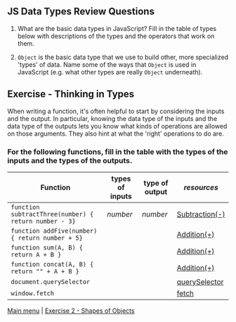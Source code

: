 ## JS Data Types Review Questions

1. What are the basic data types in JavaScript? Fill in the table of types below
   with descriptions of the types and the operators that work on them.

2. `Object` is the basic data type that we use to build other, more specialized
   'types' of data. Name some of the ways that `Object` is used in JavaScript
   (e.g. what other types are really `Object` underneath).

## Exercise - Thinking in Types

When writing a function, it's often helpful to start by considering the inputs
and the output. In particular, knowing the data type of the inputs and the data
type of the outputs lets you know what kinds of operations are allowed on those
arguments. They also hint at what the 'right' operations to do are.

### For the following functions, fill in the table with the types of the inputs and the types of the outputs.

| Function                                              | types of inputs | type of output | _resources_                                                                                               |
| ----------------------------------------------------- | --------------- | -------------- | --------------------------------------------------------------------------------------------------------- |
| `function subtractThree(number) { return number - 3}` | _number_        | _number_ | [Subtraction(-)](https://developer.mozilla.org/en-US/docs/Web/JavaScript/Reference/Operators/Subtraction) |
| `function addFive(number) { return number + 5}`       |                 |                | [Addition(+)](https://developer.mozilla.org/en-US/docs/Web/JavaScript/Reference/Operators/Addition)       |
| `function sum(A, B) { return A + B }`                 |                 |                | [Addition(+)](https://developer.mozilla.org/en-US/docs/Web/JavaScript/Reference/Operators/Addition)       |
| `function concat(A, B) { return "" + A + B }`         |                 |                | [Addition(+)](https://developer.mozilla.org/en-US/docs/Web/JavaScript/Reference/Operators/Addition)       |
| `document.querySelector`                              |                 |                | [querySelector](https://developer.mozilla.org/en-US/docs/Web/API/Document/querySelector)                  |
| `window.fetch`                                        |                 |                | [fetch](https://developer.mozilla.org/en-US/docs/Web/API/fetch)                                           |


[Main menu](README.md) | [Exercise 2 - Shapes of Objects](ex2.md)